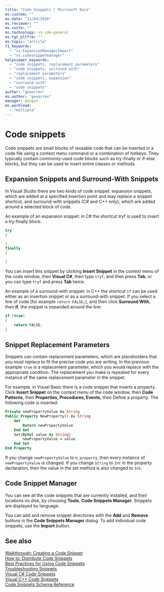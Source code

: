 ```yaml
---
title: "Code Snippets | Microsoft Docs"
ms.custom: ""
ms.date: "11/04/2016"
ms.reviewer: ""
ms.suite: ""
ms.technology: vs-ide-general
ms.tgt_pltfrm: ""
ms.topic: "article"
f1_keywords: 
  - "vs.ExpansionManagerImport"
  - "vs.codesnippetmanager"
helpviewer_keywords: 
  - "code snippets, replacement parameters"
  - "code snippets, surround with"
  - "replacement parameters"
  - "code snippets, expansion"
  - "surround with"
  - "code snippets"
author: "gewarren"
ms.author: "gewarren"
manager: ghogen
ms.workload: 
  - "multiple"
---
```

# Code snippets

Code snippets are small blocks of reusable code that can be inserted in a code file using a context menu command or a combination of hotkeys. They typically contain commonly-used code blocks such as try-finally or if-else blocks, but they can be used to insert entire classes or methods.

## Expansion Snippets and Surround-With Snippets

In Visual Studio there are two kinds of code snippet: expansion snippets, which are added at a specified insertion point and may replace a snippet shortcut, and surround-with snippets (C# and C++ only), which are added around a selected block of code.

An example of an expansion snippet: in C# the shortcut tryf is used to insert a try-finally block:

```csharp
try
{

}
finally
{

}
```

You can insert this snippet by clicking **Insert Snippet** in the context menu of the code window, then **Visual C#**, then type `tryf`, and then press **Tab**, or you can type `tryf` and press **Tab** twice.

An example of a surround-with snippet: in C++ the shortcut `if` can be used either as an insertion snippet or as a surround-with snippet. If you select a line of code (for example `return FALSE;`), and then click **Surround With**, then **if**, the snippet is expanded around the line:

```cpp
if (true)
{
    return FALSE;
}
```

## Snippet Replacement Parameters

Snippets can contain replacement parameters, which are placeholders that you must replace to fit the precise code you are writing. In the previous example `true` is a replacement parameter, which you would replace with the appropriate condition. The replacement you make is repeated for every instance of the same replacement parameter in the snippet.

For example, in Visual Basic there is a code snippet that inserts a property. Click **Insert Snippet** on the context menu of the code window, then **Code Patterns**, then **Properties, Procedures, Events**, then Define a property. The following code is inserted:

```vb
Private newPropertyValue As String
Public Property NewProperty() As String
    Get
        Return newPropertyValue
    End Get
    Set(ByVal value As String)
        newPropertyValue = value
    End Set
End Property
```

If you change `newPropertyValue` to `m_property`, then every instance of `newPropertyValue` is changed. If you change `String` to `Int` in the property declaration, then the value in the set method is also changed to `Int`.

## Code Snippet Manager

You can see all the code snippets that are currently installed, and their locations on disk, by choosing **Tools**, **Code Snippets Manager**. Snippets are displayed by language.

You can add and remove snippet directories with the **Add** and **Remove** buttons in the **Code Snippets Manager** dialog. To add individual code snippets, use the **Import** button.

## See also

[Walkthrough: Creating a Code Snippet](../ide/walkthrough-creating-a-code-snippet.md)  
[How to: Distribute Code Snippets](../ide/how-to-distribute-code-snippets.md)  
[Best Practices for Using Code Snippets](../ide/best-practices-for-using-code-snippets.md)  
[Troubleshooting Snippets](../ide/troubleshooting-snippets.md)  
[Visual C# Code Snippets](../ide/visual-csharp-code-snippets.md)  
[Visual C++ Code Snippets](../ide/visual-cpp-code-snippets.md)  
[Code Snippets Schema Reference](../ide/code-snippets-schema-reference.md)
